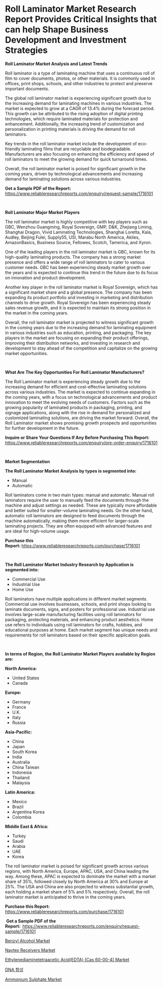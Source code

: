 <p><h1>Roll Laminator Market Research Report Provides Critical Insights that can help Shape Business Development and Investment Strategies</h1></p><p><strong>Roll Laminator Market Analysis and Latest Trends</strong></p>
<p><p>Roll laminator is a type of laminating machine that uses a continuous roll of film to cover documents, photos, or other materials. It is commonly used in offices, print shops, schools, and other industries to protect and preserve important documents.</p><p>The global roll laminator market is experiencing significant growth due to the increasing demand for laminating machines in various industries. The market is expected to grow at a CAGR of 13.4% during the forecast period. This growth can be attributed to the rising adoption of digital printing technologies, which require laminated materials for protection and enhancement. Additionally, the increasing trend of customization and personalization in printing materials is driving the demand for roll laminators.</p><p>Key trends in the roll laminator market include the development of eco-friendly laminating films that are recyclable and biodegradable. Manufacturers are also focusing on enhancing the efficiency and speed of roll laminators to meet the growing demand for quick turnaround times.</p><p>Overall, the roll laminator market is poised for significant growth in the coming years, driven by technological advancements and increasing demand for laminating solutions across various industries.</p></p>
<p><strong>Get a Sample PDF of the Report:&nbsp;</strong> <a href="https://www.reliableresearchreports.com/enquiry/request-sample/1716101">https://www.reliableresearchreports.com/enquiry/request-sample/1716101</a></p>
<p>&nbsp;</p>
<p><strong>Roll Laminator Major Market Players</strong></p>
<p><p>The roll laminator market is highly competitive with key players such as GBC, Wenzhou Guangming, Royal Sovereign, GMP, D&K, Zhejiang Liming, Shanghai Dragon, Vivid Laminating Technologies, Shanghai Loretta, Kala, Audley, Beijing Fulei, Supply55, USI, Marabu North America, Akiles, AmazonBasics, Business Source, Fellowes, Scotch, Tamerica, and Xyron.</p><p>One of the leading players in the roll laminator market is GBC, known for its high-quality laminating products. The company has a strong market presence and offers a wide range of roll laminators to cater to various customer needs. GBC has been experiencing steady market growth over the years and is expected to continue this trend in the future due to its focus on innovation and product development.</p><p>Another key player in the roll laminator market is Royal Sovereign, which has a significant market share and a global presence. The company has been expanding its product portfolio and investing in marketing and distribution channels to drive growth. Royal Sovereign has been experiencing steady sales revenue growth, and it is expected to maintain its strong position in the market in the coming years.</p><p>Overall, the roll laminator market is projected to witness significant growth in the coming years due to the increasing demand for laminating equipment in various industries such as education, printing, and packaging. The key players in the market are focusing on expanding their product offerings, improving their distribution networks, and investing in research and development to stay ahead of the competition and capitalize on the growing market opportunities.</p></p>
<p>&nbsp;</p>
<p><strong>What Are The Key Opportunities For Roll Laminator Manufacturers?</strong></p>
<p><p>The Roll Laminator market is experiencing steady growth due to the increasing demand for efficient and cost-effective laminating solutions across various industries. The market is expected to continue expanding in the coming years, with a focus on technological advancements and product innovation to meet the evolving needs of customers. Factors such as the growing popularity of laminated products in packaging, printing, and signage applications, along with the rise in demand for personalized and customized laminating solutions, are driving the market forward. Overall, the Roll Laminator market shows promising growth prospects and opportunities for further development in the future.</p></p>
<p><strong>Inquire or Share Your Questions If Any Before Purchasing This Report:</strong> <a href="https://www.reliableresearchreports.com/enquiry/pre-order-enquiry/1716101">https://www.reliableresearchreports.com/enquiry/pre-order-enquiry/1716101</a></p>
<p>&nbsp;</p>
<p><strong>Market Segmentation</strong></p>
<p><strong>The Roll Laminator Market Analysis by types is segmented into:</strong></p>
<p><ul><li>Manual</li><li>Automatic</li></ul></p>
<p><p>Roll laminators come in two main types: manual and automatic. Manual roll laminators require the user to manually feed the documents through the machine and adjust settings as needed. These are typically more affordable and better suited for smaller-volume laminating needs. On the other hand, automatic roll laminators are designed to feed documents through the machine automatically, making them more efficient for larger-scale laminating projects. They are often equipped with advanced features and are ideal for high-volume usage.</p></p>
<p><strong>Purchase this Report:&nbsp;</strong><a href="https://www.reliableresearchreports.com/purchase/1716101">https://www.reliableresearchreports.com/purchase/1716101</a></p>
<p>&nbsp;</p>
<p><strong>The Roll Laminator Market Industry Research by Application is segmented into:</strong></p>
<p><ul><li>Commercial Use</li><li>Industrial Use</li><li>Home Use</li></ul></p>
<p><p>Roll laminators have multiple applications in different market segments. Commercial use involves businesses, schools, and print shops looking to laminate documents, signs, and posters for professional use. Industrial use involves large-scale manufacturing facilities using roll laminators for packaging, protecting materials, and enhancing product aesthetics. Home use refers to individuals using roll laminators for crafts, hobbies, and educational purposes at home. Each market segment has unique needs and requirements for roll laminators based on their specific application goals.</p></p>
<p>&nbsp;</p>
<p><strong>In terms of Region, the Roll Laminator Market Players available by Region are:</strong></p>
<p>
    <p> <strong> North America: </strong>
        <ul>
            <li>United States</li>
            <li>Canada</li>
        </ul>
        </p> 
    <p> <strong> Europe: </strong>
        <ul>
            <li>Germany</li>
            <li>France</li>
            <li>U.K.</li>
            <li>Italy</li>
            <li>Russia</li>
        </ul>
        </p> 
    <p> <strong> Asia-Pacific: </strong>
        <ul>
            <li>China</li>
            <li>Japan</li>
            <li>South Korea</li>
            <li>India</li>
            <li>Australia</li>
            <li>China Taiwan</li>
            <li>Indonesia</li>
            <li>Thailand</li>
            <li>Malaysia</li>
        </ul>
        </p> 
    <p> <strong> Latin America: </strong>
        <ul>
            <li>Mexico</li>
            <li>Brazil</li>
            <li>Argentina Korea</li>
            <li>Colombia</li>
        </ul>
        </p> 
    <p> <strong> Middle East & Africa: </strong>
        <ul>
            <li>Turkey</li>
            <li>Saudi</li>
            <li>Arabia</li>
            <li>UAE</li>
            <li>Korea</li>
        </ul>
    </p>
    </p>
<p><p>The roll laminator market is poised for significant growth across various regions, with North America, Europe, APAC, USA, and China leading the way. Among these, APAC is expected to dominate the market with a market share of 35%, followed closely by North America at 30% and Europe at 25%. The USA and China are also projected to witness substantial growth, each holding a market share of 5% and 5% respectively. Overall, the roll laminator market is anticipated to thrive in the coming years.</p></p>
<p><strong>Purchase this Report: </strong><a href="https://www.reliableresearchreports.com/purchase/1716101">https://www.reliableresearchreports.com/purchase/1716101</a></p>
<p>&nbsp;<strong>Get a Sample PDF of the Report:&nbsp;&nbsp;</strong><a href="https://www.reliableresearchreports.com/enquiry/request-sample/1716101">https://www.reliableresearchreports.com/enquiry/request-sample/1716101</a></p>
<p><strong></strong></p>
<p><p><a href="https://view.publitas.com/reportprime-1/benzyl-alcohol-market-size-reflecting-a-forecast-till-2031-market-by-type-by-application-and-by-geography/">Benzyl Alcohol Market</a></p><p><a href="https://github.com/Whitneyboyettebo9kiw7yr13/Market-Research-Report-List-1/blob/main/navtex-receivers-market.md">Navtex Receivers Market</a></p><p><a href="https://github.com/PeterParrish5/Market-Research-Report-List-3/blob/main/ethylenediaminetetraacetic-acidedta-cas-60-00-4-market.md">Ethylenediaminetetraacetic Acid(EDTA) (Cas 60-00-4) Market</a></p><p><a href="https://medium.com/@brandonramos59/dna-%ED%95%A9%EC%84%B1-%EC%8B%9C%EC%9E%A5-%EC%A0%84%EB%A7%9D-%EC%82%B0%EC%97%85-%EA%B0%9C%EC%9A%94-%EB%B0%8F-%EC%98%88%EC%B8%A1-2024%EB%85%84%EB%B6%80%ED%84%B0-2031%EB%85%84%EA%B9%8C%EC%A7%80-08fd956b140f">DNA 합성</a></p><p><a href="https://view.publitas.com/reportprime-1/ammonium-sulphate-market-analysis-and-market-size-global-industry-overview-market-segmentation-and-forecast-2024-to-2031/">Ammonium Sulphate Market</a></p></p>
